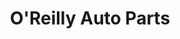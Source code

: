 ---
title: "O'Reilly Auto Parts"
url: /new-albany/oreilly-auto-parts-east-spring-street/
shop: car parts
---